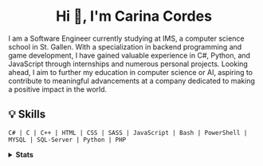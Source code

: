


<h1 align="center">Hi 👋, I'm Carina Cordes </h1>
 

I am a Software Engineer currently studying at IMS, a computer science school in St. Gallen. With a specialization in backend programming and game development, I have gained valuable experience in C#, Python, and JavaScript through internships and numerous personal projects. Looking ahead, I aim to further my education in computer science or AI, aspiring to contribute to meaningful advancements at a company dedicated to making a positive impact in the world.


## 💡 Skills

```text
C# | C | C++ | HTML | CSS | SASS | JavaScript | Bash | PowerShell | MYSQL | SQL-Server | Python | PHP
```

<details>
 
<summary><b>Stats</b></summary>
<div align="center">

<h3 align="left">Languages and Tools:</h3>

![](http://github-profile-summary-cards.vercel.app/api/cards/profile-details?username=coerres&theme=transparent)
![](http://github-profile-summary-cards.vercel.app/api/cards/stats?username=coerres&theme=transparent)
![](http://github-profile-summary-cards.vercel.app/api/cards/most-commit-language?username=coerres&theme=transparent)
    </div>
</details>
